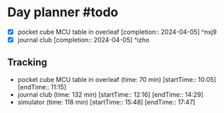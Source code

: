 # Day planner #todo 
- [x] pocket cube MCU table in overleaf  [completion:: 2024-04-05] ^nxj9
- [x] journal club  [completion:: 2024-04-05] ^izho

## Tracking
- pocket cube MCU table in overleaf (time: 70 min) [startTime:: 10:05] [endTime:: 11:15]
- journal club (time: 132 min) [startTime:: 12:16] [endTime:: 14:29]
- simulator (time: 118 min) [startTime:: 15:48] [endTime:: 17:47]